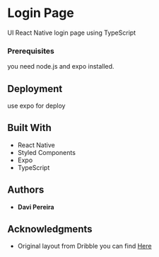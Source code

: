 # Login Page

UI React Native login page using TypeScript

### Prerequisites

you need node.js and expo installed.

## Deployment

use expo for deploy

## Built With

* React Native
* Styled Components
* Expo
* TypeScript

## Authors

* **Davi Pereira** 

## Acknowledgments

* Original layout from Dribble you can find [Here](https://dribbble.com/shots/5832646-Login-Screens-UI-Kit-Freebie)

